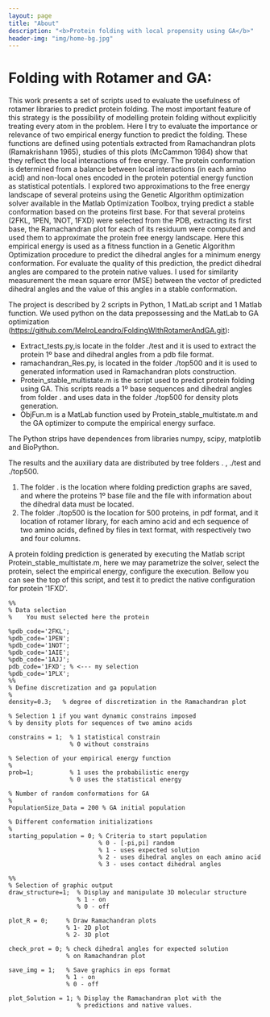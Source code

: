```yaml
---
layout: page
title: "About"
description: "<b>Protein folding with local propensity using GA</b>"
header-img: "img/home-bg.jpg"
---
```


# Folding with Rotamer and GA:

This work presents a set of scripts used to evaluate the usefulness of rotamer libraries to predict protein folding. The most important feature of this strategy is the possibility of modelling protein folding without explicitly treating every atom in the problem. Here I try to evaluate the importance or relevance of two  empirical energy function to predict the folding. These functions are defined using potentials extracted from Ramachandran plots (Ramakrishann 1965), studies of this plots (McCammon 1984) show that they reflect the local interactions of free energy. The protein conformation is determined from a balance between local interactions (in each amino acid) and non-local ones encoded in the protein potential energy function as statistical potentials. I explored two approximations to the free energy landscape of several proteins using the Genetic Algorithm optimization solver available in the Matlab Optimization Toolbox, trying predict a stable conformation based on the proteins first base. For that several proteins (2FKL, 1PEN, 1NOT, 1FXD) were selected from the PDB, extracting its first base, the Ramachandran plot for each of its residuum were computed and used them to approximate the protein free energy landscape. Here this empirical energy is used as a fitness function in a Genetic Algorithm Optimization procedure to predict the dihedral angles for a minimum energy conformation. For evaluate the quality of this prediction, the predict dihedral angles are compared to the protein native values. I used for similarity measurement the mean square error (MSE) between the vector of predicted dihedral angles and the value of this angles in a stable conformation.

The project is described by 2 scripts in Python, 1 MatLab script and 1 Matlab function. We used python on the data prepossessing and the MatLab to GA optimization (https://github.com/MelroLeandro/FoldingWIthRotamerAndGA.git):


 -  Extract_tests.py,is locate in the folder ./test and it is used to extract the protein 1º base and dihedral angles from a pdb file format.
 - ramachandran_Res.py, is located in the folder ./top500 and it is used to generated information used in Ramachandran plots construction.
 - Protein_stable_multistate.m is the script used to predict protein folding using GA. This scripts reads a 1º base sequences and dihedral angles from folder .  and uses data in the folder ./top500 for density plots generation.
 -  ObjFun.m is a MatLab function used by  Protein_stable_multistate.m and the GA optimizer to compute the empirical energy surface.

The Python strips have dependences from libraries numpy, scipy,  matplotlib and BioPython.

The results and the auxiliary data are distributed by tree folders . , ./test and ./top500.

1. The folder . is the location where folding prediction graphs are saved, and where the proteins 1º base file and the file with information about the dihedral data must be located.
1. The folder ./top500 is the location for 500 proteins, in pdf format, and it location of rotamer library, for each amino acid and ech sequence of two amino acids, defined by files in text format, with respectively two and four columns.

A protein folding prediction is generated by executing the Matlab script Protein_stable_multistate.m, here we may parametrize the solver, select the protein, select the empirical energy, configure the execution. Bellow you can see the top of this script, and test it to predict the native configuration for protein '1FXD'.   

    %%
    % Data selection
    %    You must selected here the protein

    %pdb_code='2FKL';
    %pdb_code='1PEN';
    %pdb_code='1NOT';
    %pdb_code='1AIE';
    %pdb_code='1AJJ';
    pdb_code='1FXD'; % <--- my selection
    %pdb_code='1PLX';
    %%
    % Define discretization and ga population
    %
    density=0.3;   % degree of discretization in the Ramachandran plot

    % Selection 1 if you want dynamic constrains imposed
    % by density plots for sequences of two amino acids

    constrains = 1;  % 1 statistical constrain
                     % 0 without constrains

    % Selection of your empirical energy function
    %                 
    prob=1;          % 1 uses the probabilistic energy
                     % 0 uses the statistical energy

    % Number of random conformations for GA
    %                 
    PopulationSize_Data = 200 % GA initial population

    % Different conformation initializations  
    %                 
    starting_population = 0; % Criteria to start population
                             % 0 - [-pi,pi] random
                             % 1 - uses expected solution
                             % 2 - uses dihedral angles on each amino acid
                             % 3 - uses contact dihedral angles

    %%
    % Selection of graphic output
    draw_structure=1;  % Display and manipulate 3D molecular structure
                       % 1 - on
                       % 0 - off

    plot_R = 0;     % Draw Ramachandran plots
                    % 1- 2D plot
                    % 2- 3D plot

    check_prot = 0; % check dihedral angles for expected solution
                    % on Ramachandran plot

    save_img = 1;   % Save graphics in eps format
                    % 1 - on
                    % 0 - off

    plot_Solution = 1; % Display the Ramachandran plot with the
                       % predictions and native values.
